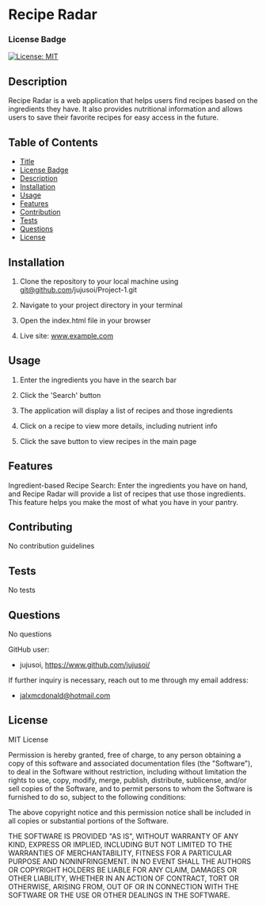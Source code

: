 
# Recipe Radar
### License Badge
[![License: MIT](https://img.shields.io/badge/License-MIT-yellow.svg)](https://opensource.org/licenses/MIT)

## Description

Recipe Radar is a web application that helps users find recipes based on the ingredients they have. It also provides nutritional information and allows users to save their favorite recipes for easy access in the future.

## Table of Contents

- [Title](#recipe-radar)
- [License Badge](#license-badge)
- [Description](#description)
- [Installation](#installation)
- [Usage](#usage)
- [Features](#features)
- [Contribution](#contributing)
- [Tests](#tests)
- [Questions](#questions)
- [License](#license)

## Installation

1. Clone the repository to your local machine using git@github.com/jujusoi/Project-1.git 

2. Navigate to your project directory in your terminal 

3. Open the index.html file in your browser 

4. Live site: www.example.com

## Usage

1. Enter the ingredients you have in the search bar 

2. Click the 'Search' button 

3. The application will display a list of recipes and those ingredients 

4. Click on a recipe to view more details, including nutrient info 

5. Click the save button to view recipes in the main page

## Features

Ingredient-based Recipe Search: Enter the ingredients you have on hand, and Recipe Radar will provide a list of recipes that use those ingredients. This feature helps you make the most of what you have in your pantry.

## Contributing

No contribution guidelines

## Tests

No tests

## Questions

No questions

GitHub user:
- jujusoi, https://www.github.com/jujusoi/

If further inquiry is necessary, reach out to me through my email address: 
- jalxmcdonald@hotmail.com

## License

MIT License

Permission is hereby granted, free of charge, to any person obtaining a copy of this software and associated documentation files (the "Software"), to deal in the Software without restriction, including without limitation the rights to use, copy, modify, merge, publish, distribute, sublicense, and/or sell copies of the Software, and to permit persons to whom the Software is furnished to do so, subject to the following conditions:

The above copyright notice and this permission notice shall be included in all copies or substantial portions of the Software.
    
THE SOFTWARE IS PROVIDED "AS IS", WITHOUT WARRANTY OF ANY KIND, EXPRESS OR IMPLIED, INCLUDING BUT NOT LIMITED TO THE WARRANTIES OF MERCHANTABILITY, FITNESS FOR A PARTICULAR PURPOSE AND NONINFRINGEMENT. IN NO EVENT SHALL THE AUTHORS OR COPYRIGHT HOLDERS BE LIABLE FOR ANY CLAIM, DAMAGES OR OTHER LIABILITY, WHETHER IN AN ACTION OF CONTRACT, TORT OR OTHERWISE, ARISING FROM, OUT OF OR IN CONNECTION WITH THE SOFTWARE OR THE USE OR OTHER DEALINGS IN THE SOFTWARE.
  